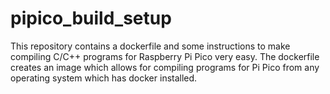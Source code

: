 # pipico_build_setup
This repository contains a dockerfile and some instructions to make compiling C/C++ programs for Raspberry Pi Pico very easy. The  dockerfile creates an image which allows for compiling programs for Pi Pico from any operating system which has docker installed.
